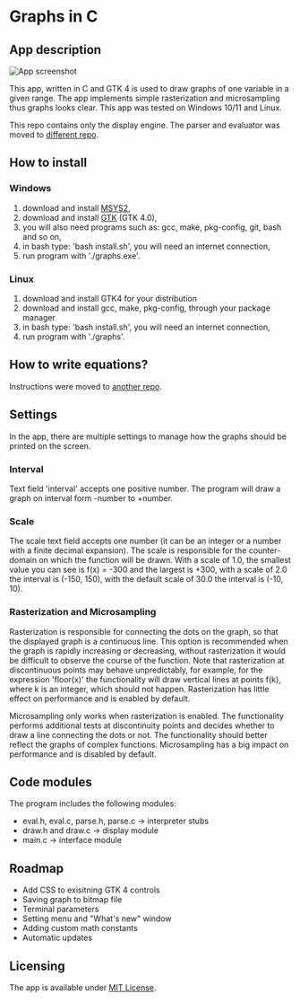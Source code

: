 # Graphs in C

## App description

![App screenshot](./docs/img3.png)

This app, written in C and GTK 4 is used to draw graphs of one variable in a given range. The app implements simple rasterization and microsampling thus graphs looks clear. This app was tested on Windows 10/11 and Linux.

This repo contains only the display engine. The parser and evaluator was moved to [different repo](https://github.com/WiktorOgrodnik/graphs-in-C-core).

## How to install

### Windows

1. download and install [MSYS2](https://www.msys2.org/),
2. download and install [GTK](https://www.gtk.org/docs/installations/windows/) (GTK 4.0),
3. you will also need programs such as: gcc, make, pkg-config, git, bash and so on,
4. in bash type: 'bash install.sh', you will need an internet connection,
5. run program with './graphs.exe'.

### Linux

1. download and install GTK4 for your distribution
2. download and install gcc, make, pkg-config, through your package manager
3. in bash type: 'bash install.sh', you will need an internet connection,
4. run program with './graphs'.

## How to write equations?

Instructions were moved to [another repo](https://github.com/WiktorOgrodnik/graphs-in-C-core).

## Settings

In the app, there are multiple settings to manage how the graphs should be printed on the screen.

### Interval

Text field 'interval' accepts one positive number. The program will draw a graph on interval form -number to +number.

### Scale

The scale text field accepts one number (it can be an integer or a number with a finite decimal expansion). The scale is responsible for the counter-domain on which the function will be drawn. With a scale of 1.0, the smallest value you can see is f(x) = -300 and the largest is +300, with a scale of 2.0 the interval is (-150, 150), with the default scale of 30.0 the interval is (-10, 10).

### Rasterization and Microsampling

Rasterization is responsible for connecting the dots on the graph, so that the displayed graph is a continuous line. This option is recommended when the graph is rapidly increasing or decreasing, without rasterization it would be difficult to observe the course of the function.
Note that rasterization at discontinuous points may behave unpredictably, for example, for the expression 'floor(x)' the functionality will draw vertical lines at points f(k), where k is an integer, which should not happen.
Rasterization has little effect on performance and is enabled by default.

Microsampling only works when rasterization is enabled. The functionality performs additional tests at discontinuity points and decides whether to draw a line connecting the dots or not. The functionality should better reflect the graphs of complex functions.
Microsampling has a big impact on performance and is disabled by default.

## Code modules

The program includes the following modules:

- eval.h, eval.c, parse.h, parse.c -> interpreter stubs
- draw.h and draw.c -> display module
- main.c -> interface module

## Roadmap

- Add CSS to exisitning GTK 4 controls
- Saving graph to bitmap file
- Terminal parameters
- Setting menu and "What's new" window
- Adding custom math constants
- Automatic updates

## Licensing

The app is available under [MIT License](./LICENSE).
